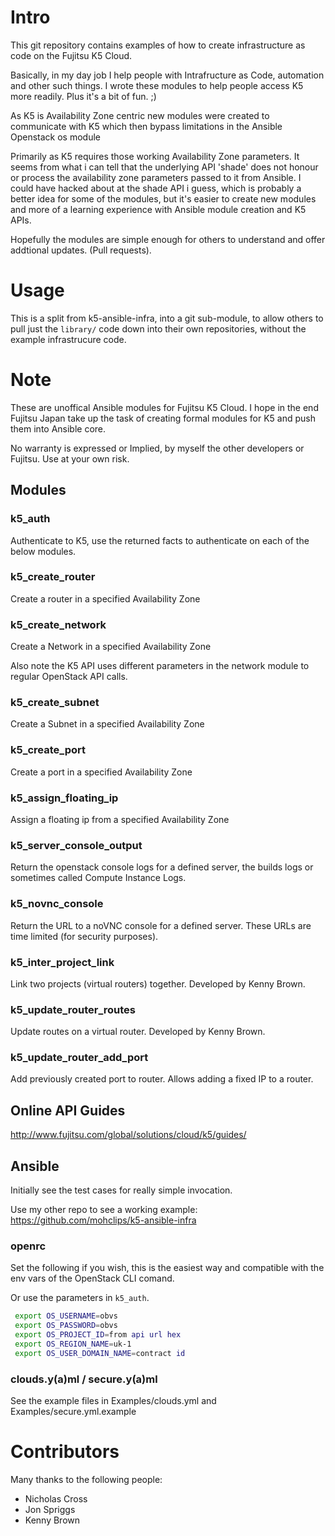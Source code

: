 # Intro

This git repository contains examples of how to create infrastructure as code on the Fujitsu K5 Cloud.

Basically, in my day job I help people with Intrafructure as Code, automation and other such things.  I wrote these modules to help people access K5 more readily.  Plus it's a bit of fun. ;)

As K5 is Availability Zone centric new modules were created to communicate with K5 which then bypass limitations in the Ansible Openstack os module

Primarily as K5 requires those working Availability Zone parameters. It seems from what i can tell that the underlying API 'shade' does not honour or process the availability zone parameters passed to it from Ansible.  I could have hacked about at the shade API i guess, which is probably a better idea for some of the modules, but it's easier to create new modules and more of a learning experience with Ansible module creation and K5 APIs.

Hopefully the modules are simple enough for others to understand and offer addtional updates. (Pull requests).

# Usage

This is a split from k5-ansible-infra, into a git sub-module, to allow others to pull just the ```library/``` code down into their own repositories, without the example infrastrucure code.

# Note

These are unoffical Ansible modules for Fujitsu K5 Cloud.  I hope in the end Fujitsu Japan take up the task of creating formal modules for K5 and push them into Ansible core.

No warranty is expressed or Implied, by myself the other developers or Fujitsu.  Use at your own risk.


## Modules

### k5_auth

Authenticate to K5, use the returned facts to authenticate on each of the below modules.

### k5_create_router

Create a router in a specified Availability Zone

### k5_create_network

Create a Network in a specified Availability Zone

Also note the K5 API uses different parameters in the network module to regular OpenStack API calls.  

### k5_create_subnet

Create a Subnet in a specified Availability Zone

### k5_create_port

Create a port in a specified Availability Zone

### k5_assign_floating_ip

Assign a floating ip from a specified Availability Zone

### k5_server_console_output

Return the openstack console logs for a defined server, the builds logs or sometimes called Compute Instance Logs.

### k5_novnc_console

Return the URL to a noVNC console for a defined server.  These URLs are time limited (for security purposes).  

### k5_inter_project_link

Link two projects (virtual routers) together.  Developed by Kenny Brown.

### k5_update_router_routes

Update routes on a virtual router.  Developed by Kenny Brown.

### k5_update_router_add_port

Add previously created port to router.  Allows adding a fixed IP to a router.

## Online API Guides

http://www.fujitsu.com/global/solutions/cloud/k5/guides/ 

## Ansible

Initially see the test cases for really simple invocation.

Use my other repo to see a working example:  https://github.com/mohclips/k5-ansible-infra

### openrc

Set the following if you wish, this is the easiest way and compatible with the env vars of the OpenStack CLI comand.

Or use the parameters in ```k5_auth```.

```bash
 export OS_USERNAME=obvs
 export OS_PASSWORD=obvs
 export OS_PROJECT_ID=from api url hex
 export OS_REGION_NAME=uk-1
 export OS_USER_DOMAIN_NAME=contract id
```

### clouds.y(a)ml / secure.y(a)ml
See the example files in Examples/clouds.yml and Examples/secure.yml.example

# Contributors

Many thanks to the following people:

* Nicholas Cross
* Jon Spriggs
* Kenny Brown


